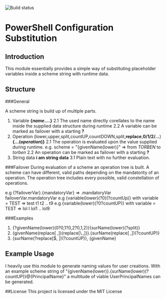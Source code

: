 ![Build status](https://ci.appveyor.com/api/projects/status/gsioxb902o895gta?svg=true)
# PowerShell Configuration Substitution

## Introduction
This module essentially provides a simple way of substituting placeholder variables inside
a scheme string with runtime data.

## Structure

###General

A scheme string is build up of multiple parts.
1. Variable
    **{*name*....}**
    2.1 The used name directly corellates to the name inside the supplied
    data structure during runtime
    2.2 A variable can be marked as failover with a starting **?**
2. Operation (lower,upper,split,countUP,countDOWN,split,**replace**,**0/1/2/...**)
    **{...(*operation*)}**
    2.1 The operation is evaluated upon the value supplied during runtime.
    e.g. scheme = "{givenName(lower)}"
    => from *TORBEN* to *torben*
    2.2 An operation can be marked as failover with a starting **?**
3. String data
    **i am string data**
    3.1 Plain text with no further evaluation.

###Failover
During evaluation of a scheme an operation tree is built.
A scheme can have different, valid paths depending on the mandatority of an operation.
The operation tree includes every possible, valid constellation of operations.

e.g {?failoverVar}.{mandatoryVar}
=>
.mandatoryVar
failoverVar.mandatoryVar
e.g {variable(lower)(?0)(?countUp)} with variable = TEST
=>
test
t1
t2
..
t9
e.g {variable(lower)(?0?countUP)} with variable = TEST
=>
lol
l
lol1
..
lol9



###Examples
1. {?givenName(lower)(0?0,1?0,2?0,1,2)}{surName(lower)(?split)}
2. {givenName(replace[ ,])(replace[\\.,])}.{surName(replace[ ,])(?countUP)}
3. {surName(?replace[$, ])(?countUP)}, {givenName}


## Example Usage
I heavily use this module to generate naming values for user creations.
With an example scheme string of "{givenName(lower)}.{surName(lower)(?countUP)}@{PrincipalName}" a multitude
of viable UserPrincipalNames can be generated.

##License
This project is licensed under the MIT License